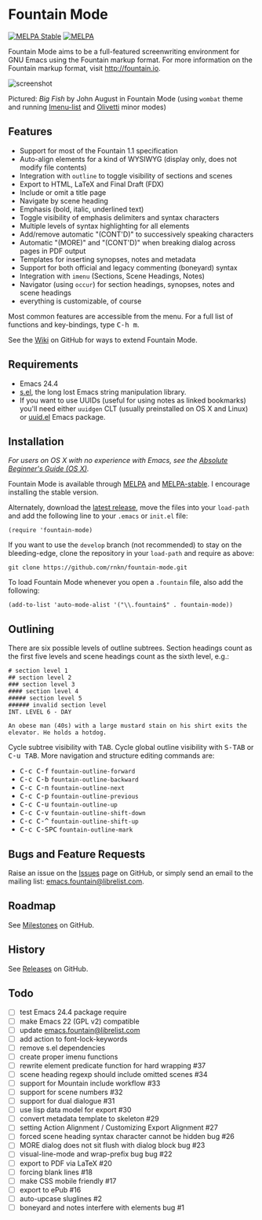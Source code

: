 Fountain Mode
=============

[![MELPA Stable](http://stable.melpa.org/packages/fountain-mode-badge.svg)](http://stable.melpa.org/#/fountain-mode)
[![MELPA](http://melpa.org/packages/fountain-mode-badge.svg)](http://melpa.org/#/fountain-mode)

Fountain Mode aims to be a full-featured screenwriting environment for
GNU Emacs using the Fountain markup format. For more information on the
Fountain markup format, visit <http://fountain.io>.

![screenshot](http://files.paulwrankin.com/fountain-mode/screenshot.png)

Pictured: *Big Fish* by John August in Fountain Mode (using
`wombat` theme and running [Imenu-list][] and [Olivetti][] minor modes)

[imenu-list]: https://github.com/bmag/imenu-list "imenu-list"
[olivetti]: https://github.com/rnkn/olivetti "Olivetti"

Features
--------

- Support for most of the Fountain 1.1 specification
- Auto-align elements for a kind of WYSIWYG (display only, does not
  modify file contents)
- Integration with `outline` to toggle visibility of sections and
  scenes
- Export to HTML, LaTeX and Final Draft (FDX)
- Include or omit a title page
- Navigate by scene heading
- Emphasis (bold, italic, underlined text)
- Toggle visibility of emphasis delimiters and syntax characters
- Multiple levels of syntax highlighting for all elements
- Add/remove automatic "(CONT'D)" to successively speaking characters
- Automatic "(MORE)" and "(CONT'D)" when breaking dialog across pages in
  PDF output
- Templates for inserting synopses, notes and metadata
- Support for both official and legacy commenting (boneyard) syntax
- Integration with `imenu` (Sections, Scene Headings, Notes)
- Navigator (using `occur`) for section headings, synopses, notes and
  scene headings
- everything is customizable, of course

Most common features are accessible from the menu. For a full list of
functions and key-bindings, type <kbd>C-h m</kbd>.

See the [Wiki][] on GitHub for ways to extend Fountain Mode.

[wiki]: https://github.com/rnkn/fountain-mode/wiki "Fountain Mode wiki"

Requirements
------------

- Emacs 24.4
- [s.el][], the long lost Emacs string manipulation library.
- If you want to use UUIDs (useful for using notes as linked bookmarks) you'll
  need either `uuidgen` CLT (usually preinstalled on OS X and Linux) or
  [uuid.el][] Emacs package.

[s.el]: https://github.com/magnars/s.el "s.el"
[uuid.el]: https://github.com/nicferrier/emacs-uuid "uuid.el"

Installation
------------

*For users on OS X with no experience with Emacs, see the
[Absolute Beginner's Guide (OS X)][beginners guide].*

Fountain Mode is available through [MELPA][] and [MELPA-stable][]. I
encourage installing the stable version.

Alternately, download the [latest release][], move the files into your
`load-path` and add the following line to your `.emacs` or `init.el`
file:

    (require 'fountain-mode)

If you want to use the `develop` branch (not recommended) to stay on
the bleeding-edge, clone the repository in your `load-path` and
require as above:

    git clone https://github.com/rnkn/fountain-mode.git

To load Fountain Mode whenever you open a `.fountain` file, also add the
following:

    (add-to-list 'auto-mode-alist '("\\.fountain$" . fountain-mode))

[beginners guide]: https://github.com/rnkn/fountain-mode/wiki/Absolute-Beginner's-Guide-(OS-X) "Absolute Beginner's Guide (OS X)"
[melpa]: http://melpa.org "MELPA"
[melpa-stable]: http://stable.melpa.org "MELPA-stable"
[latest release]: https://github.com/rnkn/fountain-mode/releases/latest "Fountain Mode latest release"

Outlining
---------

There are six possible levels of outline subtrees. Section headings
count as the first five levels and scene headings count as the sixth
level, e.g.:

    # section level 1
    ## section level 2
    ### section level 3
    #### section level 4
    ##### section level 5
    ###### invalid section level
    INT. LEVEL 6 - DAY

    An obese man (40s) with a large mustard stain on his shirt exits the
    elevator. He holds a hotdog.

Cycle subtree visibility with <kbd>TAB</kbd>. Cycle global outline visibility
with <kbd>S-TAB</kbd> or <kbd>C-u TAB</kbd>. More navigation and structure
editing commands are:

- <kbd>C-c C-f</kbd> `fountain-outline-forward`
- <kbd>C-c C-b</kbd> `fountain-outline-backward`
- <kbd>C-c C-n</kbd> `fountain-outline-next`
- <kbd>C-c C-p</kbd> `fountain-outline-previous`
- <kbd>C-c C-u</kbd> `fountain-outline-up`
- <kbd>C-c C-v</kbd> `fountain-outline-shift-down`
- <kbd>C-c C-^</kbd> `fountain-outline-shift-up`
- <kbd>C-c C-SPC</kbd> `fountain-outline-mark`

Bugs and Feature Requests
-------------------------

Raise an issue on the [Issues][] page on GitHub, or simply send an email
to the mailing list: <emacs.fountain@librelist.com>.

[issues]: https://github.com/rnkn/fountain-mode/issues "Fountain Mode issues"

Roadmap
-------

See [Milestones][] on GitHub.

[milestones]: https://github.com/rnkn/fountain-mode/milestones "Fountain Mode milestones"

History
-------

See [Releases][] on GitHub.

[releases]: https://github.com/rnkn/fountain-mode/releases "Fountain Mode releases"

Todo
---

- [ ] test Emacs 24.4 package require
- [ ] make Emacs 22 (GPL v2) compatible
- [ ] update emacs.fountain@librelist.com
- [ ] add action to font-lock-keywords
- [ ] remove s.el dependencies
- [ ] create proper imenu functions
- [ ] rewrite element predicate function for hard wrapping #37
- [ ] scene heading regexp should include omitted scenes #34
- [ ] support for Mountain include workflow #33
- [ ] support for scene numbers #32
- [ ] support for dual dialogue #31
- [ ] use lisp data model for export #30
- [ ] convert metadata template to skeleton #29
- [ ] setting Action Alignment / Customizing Export Alignment #27
- [ ] forced scene heading syntax character cannot be hidden bug #26
- [ ] MORE dialog does not sit flush with dialog block bug #23
- [ ] visual-line-mode and wrap-prefix bug bug #22
- [ ] export to PDF via LaTeX #20
- [ ] forcing blank lines #18
- [ ] make CSS mobile friendly #17
- [ ] export to ePub #16
- [ ] auto-upcase sluglines #2
- [ ] boneyard and notes interfere with elements bug #1
